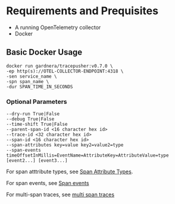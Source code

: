 # Requirements and Prequisites
- A running OpenTelemetry collector
- Docker

## Basic Docker Usage

```
docker run gardnera/tracepusher:v0.7.0 \
-ep http(s)://OTEL-COLLECTOR-ENDPOINT:4318 \
-sen service_name \
-spn span_name \
-dur SPAN_TIME_IN_SECONDS
```

### Optional Parameters

```
--dry-run True|False
--debug True|False
--time-shift True|False
--parent-span-id <16 character hex id>
--trace-id <32 character hex id>
--span-id <16 character hex id>
--span-attributes key=value key2=value2=type
--span-events timeOffsetInMillis=EventName=AttributeKey=AttributeValue=type [event2...] [event3...]
```

For span atttribute types, see [Span Attribute Types](../reference/span-attribute-types.md).

For span events, see [Span events](../reference/span-events.md)

For multi-span traces, see [multi span traces](../reference/multi-span-traces.md)